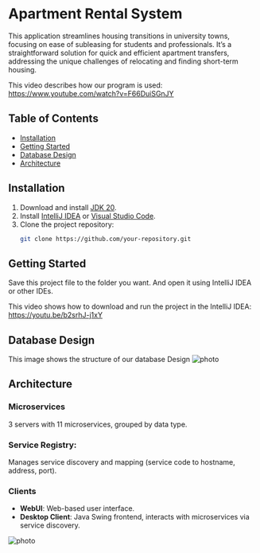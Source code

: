 # Apartment Rental System

This application streamlines housing transitions in university towns, focusing on ease of subleasing for students and professionals. It’s a straightforward solution for quick and efficient apartment transfers, addressing the unique challenges of relocating and finding short-term housing.  

This video describes how our program is used: https://www.youtube.com/watch?v=F66DuiSGnJY 

## Table of Contents

- [Installation](#installation)
- [Getting Started](#getting-started)
- [Database Design](#database-design)
- [Architecture](#architecture)

## Installation
1. Download and install [JDK 20](https://www.oracle.com/java/technologies/downloads/).
2. Install [IntelliJ IDEA](https://www.jetbrains.com/idea/) or [Visual Studio Code](https://code.visualstudio.com/).
3. Clone the project repository:
   ```bash
   git clone https://github.com/your-repository.git
   
## Getting Started 
Save this project file to the folder you want. And open it using IntelliJ IDEA or other IDEs.

This video shows how to download and run the project in the IntelliJ IDEA: https://youtu.be/b2srhJ-j1xY 

## Database Design
This image shows the structure of our database Design
![photo](web_templates/images/db.png)

## Architecture
### Microservices
3 servers with 11 microservices, grouped by data type.

### Service Registry: 
Manages service discovery and mapping (service code to hostname, address, port).

### Clients
- **WebUI**: Web-based user interface.
- **Desktop Client**: Java Swing frontend, interacts with microservices via service discovery.

![photo](web_templates/images/arc.png)







